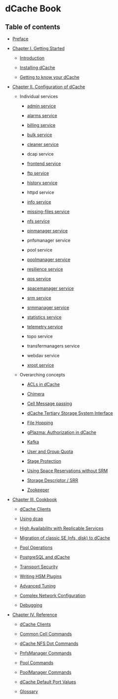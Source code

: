 dCache Book
===========

## Table of contents

-   [Preface](preface.md)

-   [Chapter I. Getting Started](intro.md)

    -   [Introduction](intro.md)

    -   [Installing dCache](install.md)

    -   [Getting to know your dCache](intouch.md)

-   [Chapter II. Configuration of dCache](config.md)

    - Individual services

        - [admin service](config-admin.md)

        - [alarms service](config-alarms.md)

        - [billing service](config-billing.md)

        - [bulk service](config-bulk.md)

        - [cleaner service](config-cleaner.md)

        - dcap service

        - [frontend service](config-frontend.md)

        - [ftp service](config-ftp.md)

        - [history service](config-history.md)

        - httpd service

        - [info service](config-info-provider.md)

        - [missing-files service](config-missing-files.md)

        - [nfs service](config-nfs.md)

        - [pinmanager service](config-pinmanager.md)

        - pnfsmanager service

        - pool service

        - [poolmanager service](config-PoolManager.md)

        - [resilience service](config-resilience.md)

        - [qos service](config-qos-engine.md)

        - [spacemanager service](config-spacemanager.md)

        - [srm service](config-SRM.md)

        - [srmmanager service](config-srmmanager.md)

        - [statistics service](config-statistics.md)

        - [telemetry service](config-telemetry.md)

        - topo service

        - transfermanagers service

        - webdav service

        - [xroot service](config-xrootd.md)

    - Overarching concepts

        - [ACLs in dCache](config-acl.md)

        - [Chimera](config-chimera.md)

        - [Cell Message passing](config-message-passing.md)

        - [dCache Tertiary Storage System Interface](config-hsm.md)

        - [File Hopping](config-hopping.md)

        - [gPlazma: Authorization in dCache](config-gplazma.md)

        - [Kafka](kafkaproducer.md)

        - [User and Group Quota](quota.md)

        - [Stage Protection](config-stage-protection.md)

        - [Using Space Reservations without SRM](config-write-token.md)

        - [Storage Descriptor / SRR](srr.md)

        - [Zookeeper](config-zookeeper.md)

-   [Chapter III. Cookbook](cookbook.md)

    - [dCache Clients](cookbook-clients.md)

    - [Using dcap](cookbook-dCap.md)

    - [High Availability with Replicable Services](cookbook-ha-with-replicable-services.md)

    - [Migration of classic SE (nfs, disk) to dCache](cookbook-classic-se-to-dcache.md)

    - [Pool Operations](cookbook-pool.md)

    - [PostgreSQL and dCache](cookbook-postgres.md)

    - [Transport Security](cookbook-transport-security.md)

    - [Writing HSM Plugins](cookbook-writing-hsm-plugins.md)

    - [Advanced Tuning](cookbook-advanced.md)

    - [Complex Network Configuration](cookbook-net.md)
    
    - [Debugging](cookbook-debugging.md)

-   [Chapter IV. Reference](reference.md)

    - [dCache Clients](rf-clients.md)

    - [Common Cell Commands](rf-cc-common.md)

    - [dCache NFS Dot Commands](rf-dot-commands.md)

    - [PnfsManager Commands](rf-cc-pnfsm.md)

    - [Pool Commands](rf-cc-pool.md)

    - [PoolManager Commands](rf-cc-pm.md)

    - [dCache Default Port Values](rf-ports.md)

    - [Glossary](rf-glossary.md)
